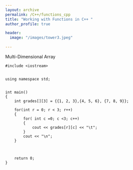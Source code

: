 ```yaml
---
layout: archive
permalink: /C++/functions_cpp
title: "Working with Functions in C++ "
author_profile: true

header:
  image: "/images/tower3.jpeg"
  
---
```



Multi-Dimensional Array



    #include <iostream>


    using namespace std;


    int main()
    {
        int grades[][3] = {{1, 2, 3},{4, 5, 6}, {7, 8, 9}};

        for(int r = 0; r < 3; r++)
        {
            for( int c =0; c <3; c++)
            {
                cout << grades[r][c] << "\t";
            }
            cout << "\n";
        }

        
        
        return 0;
    }
